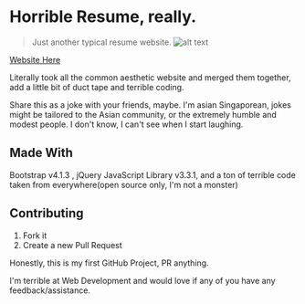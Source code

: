 # Horrible Resume, really.
> Just another typical resume website.
![alt text](https://github.com/ShibeMaster/BestResume/tree/master/img/Capture.png "Header")

[Website Here](https://vibrant-thompson-82aa7b.netlify.com/)

Literally took all the common aesthetic website and merged them together, add a little bit of duct tape and terrible coding.

Share this as a joke with your friends, maybe. I'm asian Singaporean, jokes might be tailored to the Asian community, or the extremely humble and modest people. I don't know, I can't see when I start laughing.

## Made With

Bootstrap v4.1.3 , jQuery JavaScript Library v3.3.1,
and a ton of terrible code taken from everywhere(open source only, I'm not a monster)

## Contributing

1. Fork it
2. Create a new Pull Request

Honestly, this is my first GitHub Project, PR anything.

I'm terrible at Web Development and would love if any of you have any feedback/assistance.
